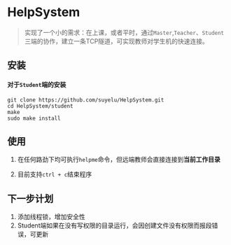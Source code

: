 # HelpSystem

> 实现了一个小的需求：在上课，或者平时，通过`Master`,`Teacher`、`Student`三端的协作，建立一条TCP隧道，可实现教师对学生机的快速连接。

## 安装

#### 对于`Student`端的安装

```shell
git clone https://github.com/suyelu/HelpSystem.git
cd HelpSystem/student
make
sudo make install
```

##  使用

1. 在任何路劲下均可执行`helpme`命令，但远端教师会直接连接到**当前工作目录**

2. 目前支持`ctrl + c`结束程序



## 下一步计划

1. 添加线程锁，增加安全性
2. Student端如果在没有写权限的目录运行，会因创建文件没有权限而报段错误，可更新
   
